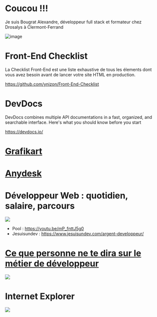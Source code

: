 # Coucou !!!
Je suis Bougrat Alexandre, développeur full stack et formateur chez Drosalys à Clermont-Ferrand

![image](https://camo.githubusercontent.com/b6874609548fc6a181e3ca2bf11fbb05051fd7ec9b605b510f8bf99fd5c2fed2/68747470733a2f2f6d656469612e67697068792e636f6d2f6d656469612f78543944505071774f436f786933415357632f67697068792e676966)

# Front-End Checklist
La Checklist Front-End est une liste exhaustive de tous les élements dont vous avez besoin avant de lancer votre site HTML en production.

https://github.com/ynizon/Front-End-Checklist

# DevDocs
DevDocs combines multiple API documentations in a fast, organized, and searchable interface. Here's what you should know before you start

https://devdocs.io/

# [Grafikart](https://grafikart.fr)

# [Anydesk](https://anydesk.com/fr/downloads/thank-you?dv=win_exe)

# Développeur Web : quotidien, salaire, parcours
![](https://serieall.fr/images/articles/old/BReaking_Bad_4.jpg?args)
- Pool : https://youtu.be/mP_fnttJ5g0
- Jesuisundev : https://www.jesuisundev.com/argent-developpeur/

# [Ce que personne ne te dira sur le métier de développeur](https://www.jesuisundev.com/ce-que-personne-ne-te-dira-sur-le-metier-de-developpeur/)
![](https://i.imgur.com/3JbH3jo.jpg)

# Internet Explorer 
![](https://turkey.postsen.com/content/uploads/2022/06/17/cb42f9f44e.jpg)